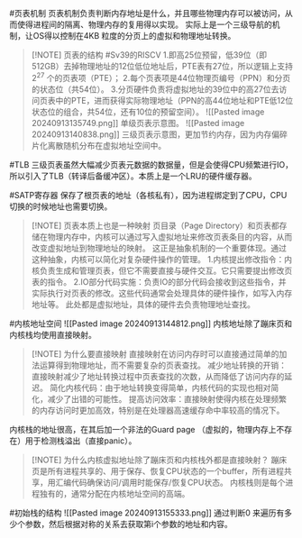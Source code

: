 #页表机制 
页表机制负责判断内存地址是什么，并且哪些物理内存可以被访问，从而使得进程间的隔离、物理内存的复用得以实现。
实际上是一个三级导航的机制，让OS得以控制在4KB 粒度的分页上的虚拟和物理地址转换。

> [!NOTE] 页表的结构
> #Sv39的RISCV
> 1.即高25位预留，低39位（即512GB）去掉物理地址的12位低位地址后，PTE表有27位，所以逻辑上支持$2^{27}$ 个的页表项（PTE）；
> 2.每个页表项是44位物理页编号（PPN）和分页的状态位（共54位）。
> 3.分页硬件负责将虚拟地址的39位中的高27位去访问页表中的PTE，进而获得实际物理地址（PPN的高44位地址和PTE低12位状态位的组合，共54位，还有10位的预留空间）。
![[Pasted image 20240913135749.png]]
> 单级页表示意图。
![[Pasted image 20240913140838.png]]
> 三级页表示意图，更加节约内存，因为内存偏碎片化离散随机分布在虚拟地址空间中。

#TLB 
三级页表虽然大幅减少页表元数据的数据量，但是会使得CPU频繁进行IO，所以引入了TLB（转译后备缓冲区）。本质上是一个LRU的硬件缓存器。

#SATP寄存器
保存了根页表的地址（各核私有），因为进程绑定到了CPU，CPU切换的时候地址也需要切换。


> [!NOTE] 页表本质上也是一种映射
> 页目录（Page Directory）和页表都存储在物理内存中，内核可以通过写入虚拟地址来修改页表条目的内容，从而改变虚拟地址到物理地址的映射。
> 这正是抽象机制的一个重要体现。通过这种抽象，内核可以简化对复杂硬件操作的管理。
> 	1.内核提出修改指令：内核负责生成和管理页表，但它不需要直接与硬件交互。它只需要提出修改页表的指令。
> 	2.IO部分代码实施：负责IO的部分代码会接收到这些指令，并实际执行对页表的修改。这些代码通常会处理具体的硬件操作，如写入内存地址等。
> 	此处都是虚拟地址，具体的硬件去负责物理地址查找。


#内核地址空间
![[Pasted image 20240913144812.png]]
内核地址除了蹦床页和内核栈均使用直接映射。
> [!NOTE] 为什么要直接映射
> 直接映射在访问内存时可以直接通过简单的加法运算得到物理地址，而不需要复杂的页表查找。
> 减少地址转换的开销：直接映射减少了地址转换过程中页表查找的次数，从而降低了访问内存的延迟。
> 简化内核代码：由于地址转换变得简单，内核代码的实现也相对简化，减少了出错的可能性。
> 提高访问效率：直接映射使得内核在处理频繁的内存访问时更加高效，特别是在处理器高速缓存命中率较高的情况下。

内核栈的地址很高，在其后加一个非法的Guard page （虚拟的，物理内存上不存在）用于检测栈溢出（直接panic）。

> [!NOTE] 为什么内核虚拟地址除了蹦床页和内核栈外都是直接映射？
> 蹦床页是所有进程共享的、用于保存、恢复CPU状态的一个buffer，所有进程共享，用汇编代码确保访问/调用时能保存/恢复CPU状态。
> 内核栈则是每个进程独有的，通常分配在内核地址空间的高端。

#初始栈的结构
![[Pasted image 20240913155333.png]]
通过判断0 来遍历有多少个参数，然后根据对称的关系去获取第i个参数的地址和内容。
